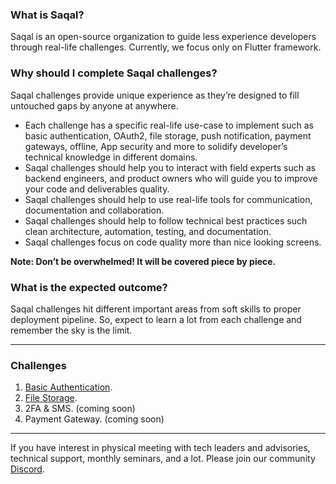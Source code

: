 ### What is Saqal?
Saqal is an open-source organization to guide less experience developers through real-life challenges. Currently, we focus only on Flutter framework.

### Why should I complete Saqal challenges?
Saqal challenges provide unique experience as they’re designed to fill untouched gaps by anyone at anywhere.

- Each challenge has a specific real-life use-case to implement such as basic authentication, OAuth2, file storage, push notification, payment gateways, offline, App security and more to solidify developer’s technical knowledge in different domains.
- Saqal challenges should help you to interact with field experts such as backend engineers, and product owners who will guide you to improve your code and deliverables quality.
- Saqal challenges should help to use real-life tools for communication, documentation and collaboration.
- Saqal challenges should help to follow technical best practices such clean architecture, automation, testing, and documentation.
- Saqal challenges focus on code quality more than nice looking screens.

**Note: Don’t be overwhelmed! It will be covered piece by piece.**

### What is the expected outcome?
Saqal challenges hit different important areas from soft skills to proper deployment pipeline. So, expect to learn a lot from each challenge and remember the sky is the limit.

---
### Challenges
1. [Basic Authentication](https://github.com/bepitome/flutter-basic-authentication-challenge).
2. [File Storage](https://github.com/bepitome/flutter-file-storage-challenge).
3. 2FA & SMS. (coming soon)
4. Payment Gateway. (coming soon)

---
If you have interest in physical meeting with tech leaders and advisories, technical support, monthly seminars, and a lot. Please join our community [Discord](https://discord.gg/pEQt6Z9QES).
